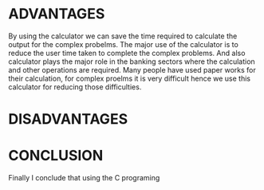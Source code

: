 
# ADVANTAGES

By using the calculator we can save the time required to calculate the output for the complex probelms. The major use of the calculator is to reduce the user time taken to complete the complex problems. And also calculator plays the major role in the banking sectors where the calculation and other operations are required. Many people have used paper works for their calculation, for complex proelms it is very difficult hence we use this calculator for reducing those difficulties.

# DISADVANTAGES



# CONCLUSION

Finally I conclude that using the C programing 

